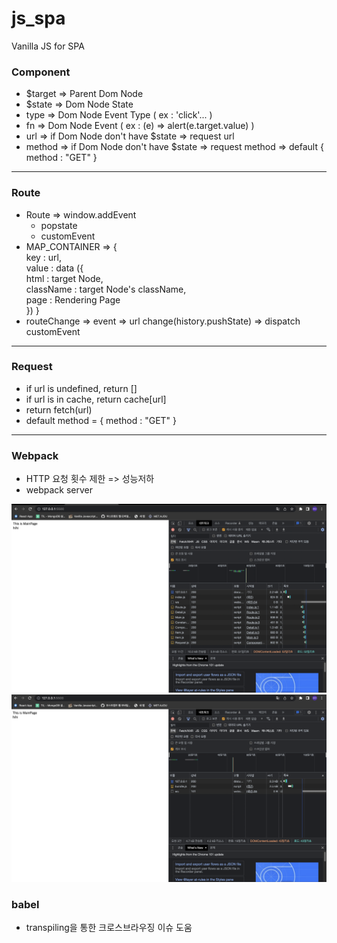 # js_spa

Vanilla JS for SPA

### Component

- $target => Parent Dom Node
- $state => Dom Node State
- type => Dom Node Event Type ( ex : 'click'... )
- fn => Dom Node Event ( ex : (e) => alert(e.target.value) )
- url => if Dom Node don't have $state => request url
- method => if Dom Node don't have $state => request method => default { method : "GET" }

---

### Route

- Route => window.addEvent
  - popstate
  - customEvent
- MAP_CONTAINER => {</br>
  key : url,</br>
  value : data ({</br>
  html : target Node, </br>
  className : target Node's className,</br>
  page : Rendering Page</br>
  })
  }
- routeChange => event => url change(history.pushState) => dispatch customEvent

---

### Request

- if url is undefined, return []
- if url is in cache, return cache[url]
- return fetch(url)
- default method = { method : "GET" }

---

### Webpack

- HTTP 요청 횟수 제한 => 성능저하
- webpack server

![webpack이전](./readmeAsset/NoWebpack.png)
![webpack이후](./readmeAsset/Webpack.png)

### babel

- transpiling을 통한 크로스브라우징 이슈 도움
